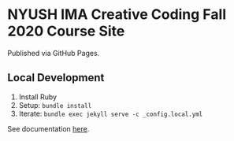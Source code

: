 # NYUSH IMA Creative Coding Fall 2020 Course Site

Published via GitHub Pages.

## Local Development

1. Install Ruby
2. Setup: `bundle install`
3. Iterate: `bundle exec jekyll serve -c _config.local.yml`

See documentation [here](https://docs.github.com/en/free-pro-team@latest/github/working-with-github-pages).
